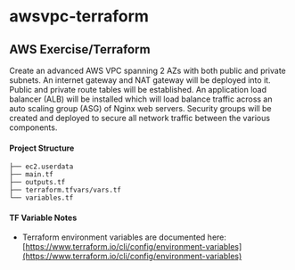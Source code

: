 # awsvpc-terraform

## AWS Exercise/Terraform
Create an advanced AWS VPC spanning 2 AZs with both public and private subnets. An internet gateway and NAT gateway will be deployed into it. Public and private route tables will be established. An application load balancer (ALB) will be installed which will load balance traffic across an auto scaling group (ASG) of Nginx web servers. Security groups will be created and deployed to secure all network traffic between the various components.

#### Project Structure

```
├── ec2.userdata
├── main.tf
├── outputs.tf
├── terraform.tfvars/vars.tf
└── variables.tf
```

#### TF Variable Notes

- Terraform environment variables are documented here:
[https://www.terraform.io/cli/config/environment-variables](https://www.terraform.io/cli/config/environment-variables)

